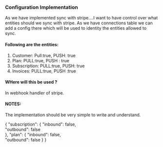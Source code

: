 ### Configuration Implementation
As we have implemented sync with stripe....I want to have control over what entities should we sync with stripe.
As we have connections table we can add a config there which will be used to identity the entities allowed to sync.

#### Following are the entities:
1. Customer: Pull:true, PUSH: true
2. Plan:  PULL:true, PUSH : true
3. Subscription: PULL:true, PUSH: true
4. Invoices: PULL:true, PUSH :true

#### WHere will this be used ?
In webhook handler of stripe.

#### NOTES:
The implementation should be very simple to write and understand.



{
  "subscription": {
    "inbound": false,  
    "outbound": false  
  },
  "plan": {
    "inbound": false,  
    "outbound": false
  }
}